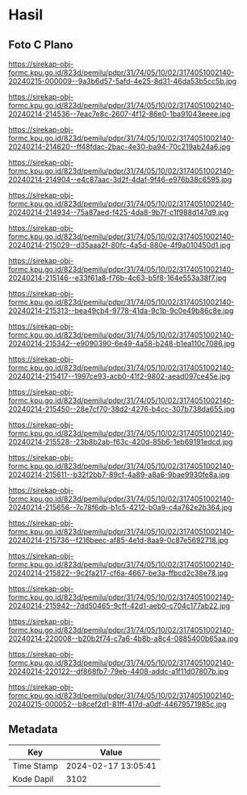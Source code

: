 # Hasil

## Foto C Plano

https://sirekap-obj-formc.kpu.go.id/823d/pemilu/pdpr/31/74/05/10/02/3174051002140-20240215-000009--9a3b6d57-5afd-4e25-8d31-46da53b5cc5b.jpg

https://sirekap-obj-formc.kpu.go.id/823d/pemilu/pdpr/31/74/05/10/02/3174051002140-20240214-214536--7eac7e8c-2607-4f12-86e0-1ba91043eeee.jpg

https://sirekap-obj-formc.kpu.go.id/823d/pemilu/pdpr/31/74/05/10/02/3174051002140-20240214-214620--ff48fdac-2bac-4e30-ba94-70c219ab24a6.jpg

https://sirekap-obj-formc.kpu.go.id/823d/pemilu/pdpr/31/74/05/10/02/3174051002140-20240214-214904--e4c87aac-3d2f-4daf-9f46-e976b38c6595.jpg

https://sirekap-obj-formc.kpu.go.id/823d/pemilu/pdpr/31/74/05/10/02/3174051002140-20240214-214934--75a87aed-f425-4da8-9b7f-c1f988d147d9.jpg

https://sirekap-obj-formc.kpu.go.id/823d/pemilu/pdpr/31/74/05/10/02/3174051002140-20240214-215029--d35aaa2f-80fc-4a5d-880e-4f9a010450d1.jpg

https://sirekap-obj-formc.kpu.go.id/823d/pemilu/pdpr/31/74/05/10/02/3174051002140-20240214-215146--e33f61a8-f76b-4c63-b5f8-164e553a38f7.jpg

https://sirekap-obj-formc.kpu.go.id/823d/pemilu/pdpr/31/74/05/10/02/3174051002140-20240214-215313--bea49cb4-9778-41da-9c1b-9c0e49b86c8e.jpg

https://sirekap-obj-formc.kpu.go.id/823d/pemilu/pdpr/31/74/05/10/02/3174051002140-20240214-215342--e9090390-6e49-4a58-b248-b1ea110c7086.jpg

https://sirekap-obj-formc.kpu.go.id/823d/pemilu/pdpr/31/74/05/10/02/3174051002140-20240214-215417--1997ce93-acb0-41f2-9802-aead097ce45e.jpg

https://sirekap-obj-formc.kpu.go.id/823d/pemilu/pdpr/31/74/05/10/02/3174051002140-20240214-215450--28e7cf70-38d2-4276-b4cc-307b738da655.jpg

https://sirekap-obj-formc.kpu.go.id/823d/pemilu/pdpr/31/74/05/10/02/3174051002140-20240214-215528--23b8b2ab-f63c-420d-85b6-1eb69191edcd.jpg

https://sirekap-obj-formc.kpu.go.id/823d/pemilu/pdpr/31/74/05/10/02/3174051002140-20240214-215611--b32f2bb7-89cf-4a89-a8a6-9bae9930fe8a.jpg

https://sirekap-obj-formc.kpu.go.id/823d/pemilu/pdpr/31/74/05/10/02/3174051002140-20240214-215656--7c78f6db-b1c5-4212-b0a9-c4a762e2b364.jpg

https://sirekap-obj-formc.kpu.go.id/823d/pemilu/pdpr/31/74/05/10/02/3174051002140-20240214-215736--f216beec-af85-4e1d-8aa9-0c87e5692718.jpg

https://sirekap-obj-formc.kpu.go.id/823d/pemilu/pdpr/31/74/05/10/02/3174051002140-20240214-215822--9c2fa217-cf6a-4667-be3a-ffbcd2c38e78.jpg

https://sirekap-obj-formc.kpu.go.id/823d/pemilu/pdpr/31/74/05/10/02/3174051002140-20240214-215942--7dd50465-9cff-42d1-aeb0-c704c177ab22.jpg

https://sirekap-obj-formc.kpu.go.id/823d/pemilu/pdpr/31/74/05/10/02/3174051002140-20240214-220008--b20b2f74-c7a6-4b8b-a8c4-0885400b65aa.jpg

https://sirekap-obj-formc.kpu.go.id/823d/pemilu/pdpr/31/74/05/10/02/3174051002140-20240214-220122--df868fb7-79eb-4408-addc-a1f11d07807b.jpg

https://sirekap-obj-formc.kpu.go.id/823d/pemilu/pdpr/31/74/05/10/02/3174051002140-20240215-000052--b8cef2d1-81ff-417d-a0df-44679571985c.jpg


## Metadata

| Key        | Value               |
| ---------- | ------------------- |
| Time Stamp | 2024-02-17 13:05:41 |
| Kode Dapil | 3102                |



